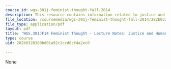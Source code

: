 ```yaml
---
course_id: wgs-301j-feminist-thought-fall-2014
description: This resource contains information related to justice and human capabilities.
file_location: /coursemedia/wgs-301j-feminist-thought-fall-2014/282b0328380bd01a92c1ccd8cf4a2ec0_MITWGS_301JF14_Sess10.pdf
file_type: application/pdf
layout: pdf
title: 'WGS.301JF14 Feminist Thought - Lecture Notes: Justice and Human Capabilities'
type: course
uid: 282b0328380bd01a92c1ccd8cf4a2ec0

---
```

None